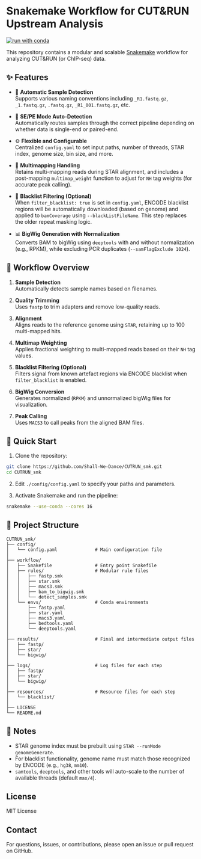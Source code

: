 # Snakemake Workflow for CUT&RUN Upstream Analysis

[![run with conda](http://img.shields.io/badge/run%20with-conda-3EB049?labelColor=000000&logo=anaconda)](https://docs.conda.io/en/latest/)

This repository contains a modular and scalable [Snakemake](https://github.com/snakemake/snakemake) workflow for analyzing CUT&RUN (or ChIP-seq) data.

## ✨ Features

- 🧠 **Automatic Sample Detection**  
  Supports various naming conventions including `_R1.fastq.gz`, `_1.fastq.gz`, `.fastq.gz`, `_R1_001.fastq.gz`, etc.

- 🔁 **SE/PE Mode Auto-Detection**  
  Automatically routes samples through the correct pipeline depending on whether data is single-end or paired-end.

- ⚙️ **Flexible and Configurable**  
  Centralized `config.yaml` to set input paths, number of threads, STAR index, genome size, bin size, and more.

- 🧬 **Multimapping Handling**  
  Retains multi-mapping reads during STAR alignment, and includes a post-mapping `multimap_weight` function to adjust for `NH` tag weights (for accurate peak calling).

- 🚫 **Blacklist Filtering (Optional)**  
  When `filter_blacklist: true` is set in `config.yaml`, ENCODE blacklist regions will be automatically downloaded (based on genome) and applied to `bamCoverage` using `--blackListFileName`. This step replaces the older repeat masking logic.

- 📊 **BigWig Generation with Normalization**  
  Converts BAM to bigWig using `deeptools` with and without normalization (e.g., RPKM), while excluding PCR duplicates (`--samFlagExclude 1024`).

## 🧬 Workflow Overview

1. **Sample Detection**  
   Automatically detects sample names based on filenames.

2. **Quality Trimming**  
   Uses `fastp` to trim adapters and remove low-quality reads.

3. **Alignment**  
   Aligns reads to the reference genome using `STAR`, retaining up to 100 multi-mapped hits.

4. **Multimap Weighting**  
   Applies fractional weighting to multi-mapped reads based on their `NH` tag values.

5. **Blacklist Filtering (Optional)**  
   Filters signal from known artefact regions via ENCODE blacklist when `filter_blacklist` is enabled.

6. **BigWig Conversion**  
   Generates normalized (`RPKM`) and unnormalized bigWig files for visualization.

7. **Peak Calling**  
   Uses `MACS3` to call peaks from the aligned BAM files. 

## 🚀 Quick Start

1. Clone the repository:

```bash
git clone https://github.com/Shall-We-Dance/CUTRUN_smk.git
cd CUTRUN_smk
```

2. Edit `./config/config.yaml` to specify your paths and parameters.

3. Activate Snakemake and run the pipeline:

```bash
snakemake --use-conda --cores 16
```

## 📁 Project Structure

```
CUTRUN_smk/
├── config/
│   └── config.yaml              # Main configuration file
│
├── workflow/
│   ├── Snakefile                # Entry point Snakefile
│   ├── rules/                   # Modular rule files
│   │   ├── fastp.smk
│   │   ├── star.smk
│   │   ├── macs3.smk
│   │   ├── bam_to_bigwig.smk
│   │   └── detect_samples.smk
│   └── envs/                    # Conda environments
│       ├── fastp.yaml
│       ├── star.yaml
│       ├── macs3.yaml
│       ├── bedtools.yaml
│       └── deeptools.yaml
│
├── results/                     # Final and intermediate output files
│   ├── fastp/
│   ├── star/
│   └── bigwig/
│
├── logs/                        # Log files for each step
│   ├── fastp/
│   ├── star/
│   └── bigwig/
│
├── resources/                   # Resource files for each step
│   └── blacklist/
│
├── LICENSE
└── README.md
```

## 📝 Notes

* STAR genome index must be prebuilt using `STAR --runMode genomeGenerate`.
* For blacklist functionality, genome name must match those recognized by ENCODE (e.g., `hg38`, `mm10`).
* `samtools`, `deeptools`, and other tools will auto-scale to the number of available threads (default `max/4`).

## License

MIT License

## Contact

For questions, issues, or contributions, please open an issue or pull request on GitHub.
